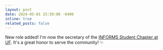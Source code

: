 ```yaml
---
layout: post
date: 2024-05-01 15:59:00 -0400
inline: true
related_posts: false
---
```


New role added! I'm now the secretary of the [INFORMS Student Chapter at UF](https://www.ise.ufl.edu/informs/). It's a great honor to serve the community! :sparkles:
